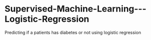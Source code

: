 # Supervised-Machine-Learning---Logistic-Regression
Predicting if a patients has diabetes or not using logistic regression
